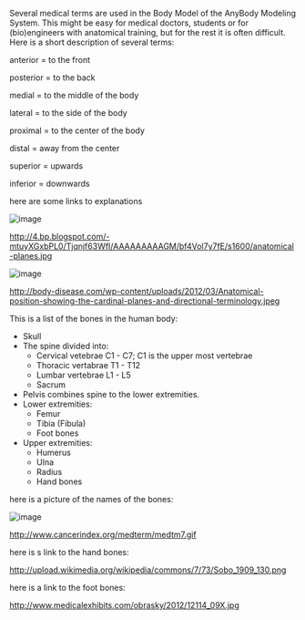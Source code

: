 Several medical terms are used in the Body Model of the AnyBody Modeling System. This might be easy for medical doctors, students or for (bio)engineers with anatomical training, but for the rest it is often difficult. Here is a short description of several terms:

anterior = to the front

posterior = to the back


medial = to the middle of the body

lateral = to the side of the body


proximal = to the center of the body

distal = away from the center


superior = upwards

inferior = downwards


here are some links to explanations

![image](https://cloud.githubusercontent.com/assets/22542671/20790717/ee630b58-b7b9-11e6-9568-6dac2a7cec51.png)

http://4.bp.blogspot.com/-mtuyXGxbPL0/Tjqnjf63WfI/AAAAAAAAAGM/bf4Vol7y7fE/s1600/anatomical-planes.jpg

![image](https://cloud.githubusercontent.com/assets/22542671/20790733/05e0c9be-b7ba-11e6-990d-82fa2310302d.png)

http://body-disease.com/wp-content/uploads/2012/03/Anatomical-position-showing-the-cardinal-planes-and-directional-terminology.jpeg


This is a list of the bones in the human body:

* Skull
* The spine divided into:
  * Cervical vetebrae C1 - C7; C1 is the upper most vertebrae
  * Thoracic vertabrae T1 - T12
  * Lumbar vertebrae L1 - L5
  * Sacrum
* Pelvis combines spine to the lower extremities.
* Lower extremities:
  * Femur
  * Tibia (Fibula)
  * Foot bones
* Upper extremities:
  * Humerus
  * Ulna
  * Radius
  * Hand bones

here is a picture of the names of the bones:

![image](https://cloud.githubusercontent.com/assets/22542671/20790747/15fde890-b7ba-11e6-8564-154fcd4f02b4.png)

http://www.cancerindex.org/medterm/medtm7.gif

here is s link to the hand bones:

http://upload.wikimedia.org/wikipedia/commons/7/73/Sobo_1909_130.png

here is a link to the foot bones:

http://www.medicalexhibits.com/obrasky/2012/12114_09X.jpg
